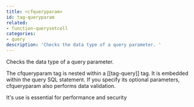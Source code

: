 ```yaml
---
title: <cfqueryparam>
id: tag-queryparam
related:
- function-querysetcell
categories:
- query
description: 'Checks the data type of a query parameter. '
---
```


Checks the data type of a query parameter.

The cfqueryparam tag is nested within a [[tag-query]] tag.
 It is embedded within the query SQL statement. If you specify its optional parameters, cfqueryparam also performs data validation.

It's use is essential for performance and security
